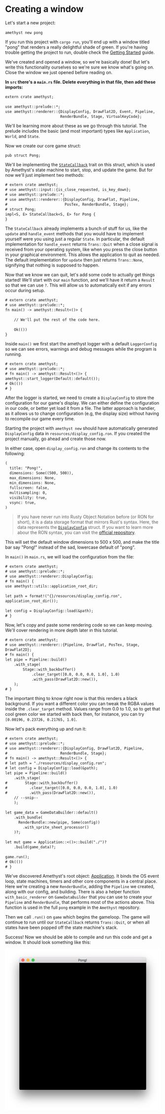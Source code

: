 # Creating a window

Let's start a new project:

`amethyst new pong`

If you run this project with `cargo run`, you'll end up with a window titled
"pong" that renders a really delightful shade of green. If you're having trouble 
getting the project to run, double check the [Getting Started][gs] guide.

We've created and opened a window, so we're basically done! But let's write this
functionality ourselves so we're sure we know what's going on. Close the window
we just opened before reading on.

**In `src` there's a `main.rs` file. Delete everything in that file, then
add these imports:**

```rust,no_run,noplaypen
extern crate amethyst;

use amethyst::prelude::*;
use amethyst::renderer::{DisplayConfig, DrawFlat2D, Event, Pipeline,
                         RenderBundle, Stage, VirtualKeyCode};
```

We'll be learning more about these as we go through this tutorial. The prelude
includes the basic (and most important) types like `Application`, `World`, and
`State`.

Now we create our core game struct:

```rust,no_run,noplaypen
pub struct Pong;
```

We'll be implementing the [`StateCallback`][sc] trait on this struct, which is used by
Amethyst's state machine to start, stop, and update the game. But for now we'll
just implement two methods:

```rust,no_run,noplaypen
# extern crate amethyst;
# use amethyst::input::{is_close_requested, is_key_down};
# use amethyst::prelude::*;
# use amethyst::renderer::{DisplayConfig, DrawFlat, Pipeline,
#                          PosTex, RenderBundle, Stage};
# struct Pong;
impl<S, E> StateCallback<S, E> for Pong {
}
```

The `StateCallback` already implements a bunch of stuff for us, like the `update` 
and `handle_event` methods that you would have to implement yourself were you 
using just a regular `State`. In particular, the default implementation for
`handle_event` returns `Trans::Quit` when a close signal is received
from your operating system, like when you press the close button in your graphical
environment. This allows the application to quit as needed. The default 
implementation for `update` then just returns `Trans::None`, signifying that
nothing is supposed to happen.

Now that we know we can quit, let's add some code to actually get things
started! We'll start with our `main` function, and we'll have it return a
`Result` so that we can use `?`. This will allow us to automatically exit
if any errors occur during setup.

```rust,no_run,noplaypen
# extern crate amethyst;
# use amethyst::prelude::*;
fn main() -> amethyst::Result<()> {

    // We'll put the rest of the code here.

    Ok(())
}
```

Inside `main()` we first start the amethyst logger with a default `LoggerConfig`
so we can see errors, warnings and debug messages while the program is running.

```rust,no_run,noplaypen
# extern crate amethyst;
# use amethyst::prelude::*;
# fn main() -> amethyst::Result<()> {
amethyst::start_logger(Default::default());
# Ok(())
# }
```

After the logger is started, we need to create a `DisplayConfig` to store 
the configuration for our game's display. We can either define the configuration in
our code, or better yet load it from a file. The latter approach is handier, as 
it allows us to change configuration (e.g, the display size) without having to 
recompile our game every time.

Starting the project with `amethyst new` should have automatically generated 
`DisplayConfig` data in `resources/display_config.ron`.
If you created the project manually, go ahead and create those now.

In either case, open `display_config.ron` and change its contents to the following:

```rust,ignore
(
  title: "Pong!",
  dimensions: Some((500, 500)),
  max_dimensions: None,
  min_dimensions: None,
  fullscreen: false,
  multisampling: 0,
  visibility: true,
  vsync: true,
)
```

> If you have never run into Rusty Object Notation before (or RON for short), 
> it is a data storage format that mirrors Rust's syntax. Here, the
> data represents the [`DisplayConfig`][displayconf] struct. If you want to
> learn more abour the RON syntax, you can visit the [official repository][ron].

This will set the default window dimensions to 500 x 500, and make the title bar
say "Pong!" instead of the sad, lowercase default of "pong".

In `main()` in `main.rs`, we will load the configuration from the file:

```rust,no_run,noplaypen
# extern crate amethyst;
# use amethyst::prelude::*;
# use amethyst::renderer::DisplayConfig;
# fn main() {
use amethyst::utils::application_root_dir;

let path = format!("{}/resources/display_config.ron", application_root_dir());

let config = DisplayConfig::load(&path);
# }
```

Now, let's copy and paste some rendering code so we can keep moving. 
We'll cover rendering in more depth later in this tutorial.

```rust,no_run,noplaypen
# extern crate amethyst;
# use amethyst::renderer::{Pipeline, DrawFlat, PosTex, Stage, DrawFlat2D};
# fn main() {
let pipe = Pipeline::build()
    .with_stage(
        Stage::with_backbuffer()
            .clear_target([0.0, 0.0, 0.0, 1.0], 1.0)
            .with_pass(DrawFlat2D::new()),
    );
# }
```

The important thing to know right now is that this renders a black background.
If you want a different color you can tweak the RGBA values inside the
`.clear_target` method. Values range from 0.0 to 1.0, so to get that cool green
color we started with back then, for instance, you can try
`[0.00196, 0.23726, 0.21765, 1.0]`.

Now let's pack everything up and run it:

```rust,no_run,noplaypen
# extern crate amethyst;
# use amethyst::prelude::*;
# use amethyst::renderer::{DisplayConfig, DrawFlat2D, Pipeline,
#                        RenderBundle, Stage};
# fn main() -> amethyst::Result<()> {
# let path = "./resources/display_config.ron";
# let config = DisplayConfig::load(&path);
let pipe = Pipeline::build()
    .with_stage(
#        Stage::with_backbuffer()
#          .clear_target([0.0, 0.0, 0.0, 1.0], 1.0)
#          .with_pass(DrawFlat2D::new()),
    // --snip--
    );

let game_data = GameDataBuilder::default()
    .with_bundle(
      RenderBundle::new(pipe, Some(config))
        .with_sprite_sheet_processor()
    )?;

let mut game = Application::<()>::build("./")?
    .build(game_data)?;

game.run();
# Ok(())
# }
```

We've discovered Amethyst's root object: [Application][ap]. It binds the OS
event loop, state machines, timers and other core components in a central place.
Here we're creating a new `RenderBundle`, adding the `Pipeline` we created,
along with our config, and building. There is also a helper function
`with_basic_renderer` on `GameDataBuilder` that you can use to create your
`Pipeline` and `RenderBundle`, that performs most of the actions above. This
function is used in the full `pong` example in the `Amethyst` repository.

Then we call `.run()` on `game` which begins the gameloop. The game will
continue to run until our `StateCallback` returns `Trans::Quit`, or when all states
have been popped off the state machine's stack.

Success! Now we should be able to compile and run this code and get a window.
It should look something like this:

![Step one](../images/pong_tutorial/pong_01.png)


[ron]: https://github.com/ron-rs/ron
[sc]: https://www.amethyst.rs/doc/master/doc/amethyst/prelude/trait.StateCallback.html
[ap]: https://www.amethyst.rs/doc/master/doc/amethyst/struct.Application.html
[gs]: ../getting-started.html
[displayconf]: https://www.amethyst.rs/doc/master/doc/amethyst_renderer/struct.DisplayConfig.html

